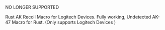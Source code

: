 NO LONGER SUPPORTED

Rust AK Recoil Macro for Logitech Devices.
Fully working, Undetected AK-47 Macro for Rust.  (Only supports Logitech Devices ) 

